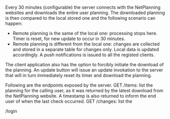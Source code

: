 Every 30 minutes (configurable) the server connects with the NetPlanning websites and downloads the entire user planning.
The downloaded planning is then compared to the local stored one and the following scenario can happen:
- Remote planning is the same of the local one: processing stops here. Timer is reset, for new update to occur in 30 minutes.
- Remote planning is different from the local one: changes are collected and stored in a separate table for changes only. 
Local data is updated accordingly. A push notifications is issued to all the registed clients.

The client application also has the option to forcibly initiate the download of the planning. An update button will issue an update invokation
to the server that will in turn immediately reset its timer and download the planning.

Following are the endpoints exposed by the server.
GET /items: list the planning for the calling user, as it was returned by the latest download from the NetPlanning website. 
A timestamp is also returned to inform the end user of when the last check occurred.
GET /changes: list the 

/login
